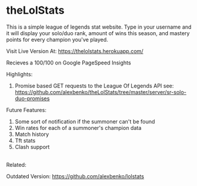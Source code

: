 # theLolStats


This is a simple league of legends stat website. Type in your username and it will display your solo/duo rank, amount of wins this season, and mastery points for every champion you've played.
<br/>

Visit Live Version At: https://thelolstats.herokuapp.com/ <br />

Recieves a 100/100 on Google PageSpeed Insights<br />

Highlights:
  1. Promise based GET requests to the League Of Legends API
      see: https://github.com/alexbenko/theLolStats/tree/master/server/sr-solo-duo-promises

Future Features: <br/>
  1. Some sort of notification if the summoner can't be found
  2. Win rates for each of a summoner's champion data
  3. Match history
  4. Tft stats
  5. Clash support

<br />
Related: <br />

Outdated Version: https://github.com/alexbenko/lolstats <br />


